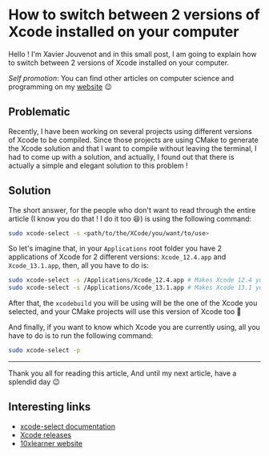 # How to switch between 2 versions of Xcode installed on your computer

Hello ! I'm Xavier Jouvenot and in this small post, I am going to explain how to switch between 2 versions of Xcode installed on your computer.

_Self promotion_: You can find other articles on computer science and programming on my [website](www.10xlearner.com) 😉

## Problematic

Recently, I have been working on several projects using different versions of Xcode to be compiled.
Since those projects are using CMake to generate the Xcode solution and that I want to compile without leaving the terminal, I had to come up with a solution, and actually, I found out that there is actually a simple and elegant solution to this problem !

## Solution

The short answer, for the people who don't want to read through the entire article (I know you do that ! I do it too 😆) is using the following command:

```bash
sudo xcode-select -s <path/to/the/XCode/you/want/to/use>
```

So let's imagine that, in your `Applications` root folder you have 2 applications of Xcode for 2 different versions: `Xcode_12.4.app` and `Xcode_13.1.app`, then, all you have to do is:
```bash
sudo xcode-select -s /Applications/Xcode_12.4.app # Makes Xcode 12.4 you default Xcode
sudo xcode-select -s /Applications/Xcode_13.1.app # Makes Xcode 13.1 you default Xcode
```

After that, the `xcodebuild` you will be using will be the one of the Xcode you selected, and your CMake projects will use this version of Xcode too 🙂

And finally, if you want to know which Xcode you are currently using, all you have to do is to run the following command:

```bash
sudo xcode-select -p
```

--------------

Thank you all for reading this article,
And until my next article, have a splendid day 😉

## Interesting links

- [xcode-select documentation](https://www.manpagez.com/man/1/xcode-select/)
- [Xcode releases](https://xcodereleases.com/)
- [10xlearner website](www.10xlearner.com)
